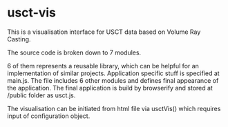 # usct-vis
This is a visualisation interface for USCT data based on Volume Ray Casting.

The source code is broken down to 7 modules. 

6 of them represents a reusable library, which can be helpful for an implementation of similar projects. Application specific stuff is specified at main.js. The file includes 6 other modules and defines final appearance of the application. The final application is build by browserify and stored at /public folder as usct.js. 

The visualisation can be initiated from html file via usctVis() which requires input of configuration object.


